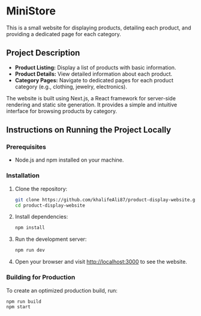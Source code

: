 
# MiniStore


This is a small website for displaying products, detailing each product, and providing a dedicated page for each category.

## Project Description

- **Product Listing:** Display a list of products with basic information.
- **Product Details:** View detailed information about each product.
- **Category Pages:** Navigate to dedicated pages for each product category (e.g., clothing, jewelry, electronics).

The website is built using Next.js, a React framework for server-side rendering and static site generation. It provides a simple and intuitive interface for browsing products by category.

## Instructions on Running the Project Locally

### Prerequisites

- Node.js and npm installed on your machine.

### Installation

1. Clone the repository:
    ```bash
    git clone https://github.com/khalifeAli87/product-display-website.git
    cd product-display-website
    ```

2. Install dependencies:
    ```bash
    npm install
    ```

3. Run the development server:
    ```bash
    npm run dev
    ```

4. Open your browser and visit [http://localhost:3000](http://localhost:3000) to see the website.

### Building for Production

To create an optimized production build, run:
```bash
npm run build
npm start
